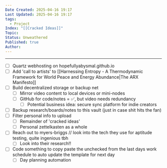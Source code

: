 ```yaml
---
Date Created: 2025-04-16 19:17
Last Updated: 2025-04-16 19:17
tags:
  - Project
Index: "[[Cracked Ideas]]"
Topic: 
Status: Unweathered
Published: true
Author:
---
```

---
- [ ] Quartz webhosting on hopefullyabysmal.github.io
- [ ] Add 'call to artists' to [[Harnessing Entropy - A Thermodynamic Framework for World Peace and Energy Abundance|The ARX Manifesto]]
- [ ] Build decentralized storage or backup net  
	- [ ] Mirror video content to local devices or mini-nodes  
	- [ ] GitHub for code/notes = ✅, but video needs redundancy  
		- [ ] Potential business idea: secure sync platform for indie creators
- [ ] Backup research/boards/notes to this vault (just in case shit hits the fan)
- [ ] Filter personal info to upload
	- [ ] Remainder of 'cracked ideas'
	- [ ] Personal zettelkasten as a whole
- [ ] Reach out to myers-briggs // look into the tech they use for aptitude testing, quite ingenious tbh
	- [ ] Look into their research!!
- [ ] Code something to copy paste the unchecked from the last days work schedule to auto update the template for next day
	- [ ] Day planning automation